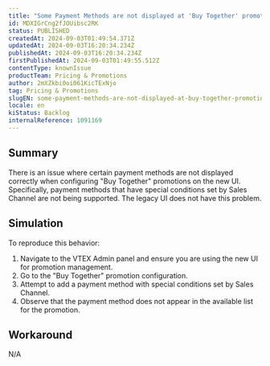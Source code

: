 ```yaml
---
title: "Some Payment Methods are not displayed at 'Buy Together' promotions on the New UI"
id: MDXIGrCng2fJOUibsc2RK
status: PUBLISHED
createdAt: 2024-09-03T01:49:54.371Z
updatedAt: 2024-09-03T16:20:34.234Z
publishedAt: 2024-09-03T16:20:34.234Z
firstPublishedAt: 2024-09-03T01:49:55.512Z
contentType: knownIssue
productTeam: Pricing & Promotions
author: 2mXZkbi0oi061KicTExNjo
tag: Pricing & Promotions
slugEN: some-payment-methods-are-not-displayed-at-buy-together-promotions-on-the-new-ui
locale: en
kiStatus: Backlog
internalReference: 1091169
---
```


## Summary


There is an issue where certain payment methods are not displayed correctly when configuring "Buy Together" promotions on the new UI. Specifically, payment methods that have special conditions set by Sales Channel are not being supported. The legacy UI does not have this problem.


##

## Simulation


To reproduce this behavior:

1. Navigate to the VTEX Admin panel and ensure you are using the new UI for promotion management.
2. Go to the "Buy Together" promotion configuration.
3. Attempt to add a payment method with special conditions set by Sales Channel.
4. Observe that the payment method does not appear in the available list for the promotion.


##

## Workaround


N/A





